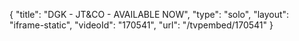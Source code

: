 {
    "title": "DGK - JT&CO - AVAILABLE NOW",
    "type": "solo",
    "layout": "iframe-static",
    "videoId": "170541",
    "url": "\/tvpembed\/170541"
}